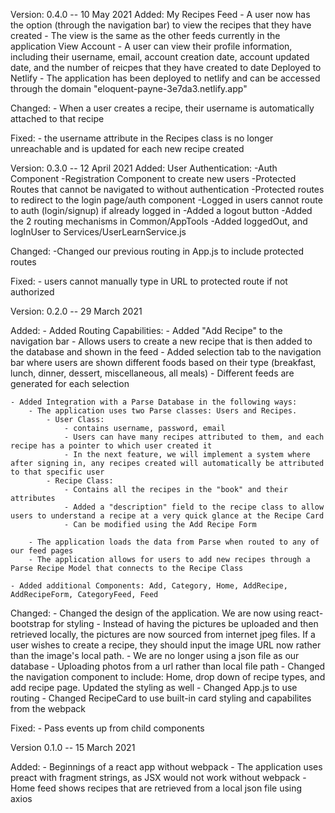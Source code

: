 Version: 0.4.0 -- 10 May 2021
Added: 
    My Recipes Feed
        - A user now has the option (through the navigation bar) to view the recipes that they have created
        - The view is the same as the other feeds currently in the application
    View Account
        - A user can view their profile information, including their username, email, account creation date, account updated date, and the number of reicpes that they have created to date
    Deployed to Netlify
        - The application has been deployed to netlify and can be accessed through the domain "eloquent-payne-3e7da3.netlify.app"

Changed:
    - When a user creates a recipe, their username is automatically attached to that recipe

Fixed:
    - the username attribute in the Recipes class is no longer unreachable and is updated for each new recipe created


Version: 0.3.0 -- 12 April 2021
Added:
    User Authentication:
        -Auth Component
        -Registration Component to create new users
        -Protected Routes that cannot be navigated to without authentication
        -Protected routes to redirect to the  login page/auth component
        -Logged in users cannot route to auth (login/signup) if already logged in
        -Added a logout button
        -Added the 2 routing mechanisms in Common/AppTools
        -Added loggedOut, and logInUser to Services/UserLearnService.js 

Changed:
    -Changed our previous routing in App.js to include protected routes 
    
Fixed:
    - users cannot manually type in URL to protected route if not authorized


Version: 0.2.0 -- 29 March 2021

Added:
    - Added Routing Capabilities:
        - Added "Add Recipe" to the navigation bar
            - Allows users to create a new recipe that is then added to the database and shown in the feed
        - Added selection tab to the navigation bar where users are shown different foods based on their type (breakfast, lunch, dinner, dessert, miscellaneous, all meals)
            - Different feeds are generated for each selection

    - Added Integration with a Parse Database in the following ways:
        - The application uses two Parse classes: Users and Recipes.
            - User Class:
                - contains username, password, email
                - Users can have many recipes attributed to them, and each recipe has a pointer to which user created it
                - In the next feature, we will implement a system where after signing in, any recipes created will automatically be attributed to that specific user
            - Recipe Class:
                - Contains all the recipes in the "book" and their attributes
                - Added a "description" field to the recipe class to allow users to understand a recipe at a very quick glance at the Recipe Card
                - Can be modified using the Add Recipe Form

        - The application loads the data from Parse when routed to any of our feed pages
        - The application allows for users to add new recipes through a Parse Recipe Model that connects to the Recipe Class

    - Added additional Components: Add, Category, Home, AddRecipe, AddRecipeForm, CategoryFeed, Feed

Changed:
    - Changed the design of the application. We are now using react-bootstrap for styling
    - Instead of having the pictures be uploaded and then retrieved locally, the pictures are now sourced from internet jpeg files. If a user wishes to create a recipe, they should input the image URL now rather than the image's local path.
    - We are no longer using a json file as our database
    - Uploading photos from a url rather than local file path
    - Changed the navigation component to include: Home, drop down of recipe types, and add recipe page. Updated the styling as well
    - Changed App.js to use routing 
    - Changed RecipeCard to use built-in card styling and capabilites from the webpack
    

Fixed:
    - Pass events up from child components

Version 0.1.0 -- 15 March 2021

Added:
    - Beginnings of a react app without webpack
    - The application uses preact with fragment strings, as JSX would not work without webpack
    - Home feed shows recipes that are retrieved from a local json file using axios


